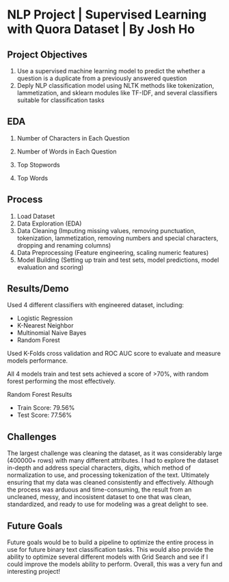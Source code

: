 # NLP Project | Supervised Learning with Quora Dataset | By Josh Ho

## Project Objectives
1. Use a supervised machine learning model to predict the whether a question is a duplicate from a previously answered question
2. Deply NLP classification model using NLTK methods like tokenization, lammetization, and sklearn modules like TF-IDF, and several classifiers suitable for classification tasks

## EDA 
1. Number of Characters in Each Question

2. Number of  Words in Each Question

3. Top Stopwords

4. Top Words

## Process
1. Load Dataset
2. Data Exploration (EDA)
3. Data Cleaning (Imputing missing values, removing punctuation, tokenization, lammetization, removing numbers and special characters, dropping and renaming columns)
4. Data Preprocessing (Feature engineering, scaling numeric features)
5. Model Building (Setting up train and test sets, model predictions, model evaluation and scoring)

## Results/Demo
Used 4 different classifiers with engineered dataset, including:
- Logistic Regression
- K-Nearest Neighbor
- Multinomial Naive Bayes
- Random Forest

Used K-Folds cross validation and ROC AUC score to evaluate and measure models performance.

All 4 models train and test sets achieved a score of >70%, with random forest performing the most effectively.

Random Forest Results
- Train Score: 79.56%
- Test Score: 77.56%

## Challenges 
The largest challenge was cleaning the dataset, as it was considerably large (400000+ rows) with many different attributes. I had to explore the dataset in-depth and address special characters, digits, which method of normalization to use, and processing tokenization of the text. Ultimately ensuring that my data was cleaned consistently and effectively. Although the process was arduous and time-consuming, the result from an uncleaned, messy, and incosistent dataset to one that was clean, standardized, and ready to use for modeling was a great delight to see.

## Future Goals
Future goals would be to build a pipeline to optimize the entire process in use for future binary text classification tasks. This would also provide the ability to optimize several different models with Grid Search and see if I could improve the models ability to perform. Overall, this was a very fun and interesting project!